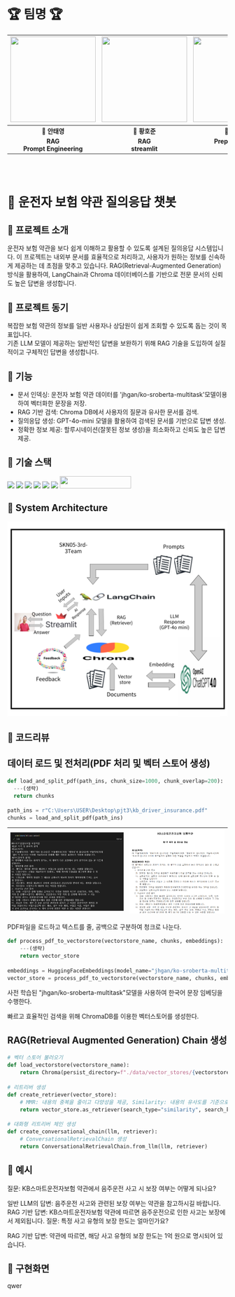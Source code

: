 # 🏆 **팀명** 🏆

| <img src="https://lh3.googleusercontent.com/a-/ALV-UjVorSzGodCrmHOqo72yEiWywzdzetN0vFYGzbYMAZEjW8lT3zSDjg=s100-p-k-rw-no" width="195" height="195"/> | <img src="https://lh3.googleusercontent.com/a-/ALV-UjVorSzGodCrmHOqo72yEiWywzdzetN0vFYGzbYMAZEjW8lT3zSDjg=s100-p-k-rw-no" width="195" height="195"/> | <img src="https://lh3.googleusercontent.com/a-/ALV-UjVorSzGodCrmHOqo72yEiWywzdzetN0vFYGzbYMAZEjW8lT3zSDjg=s100-p-k-rw-no" width="195" height="195"/> | <img src="https://lh3.googleusercontent.com/a-/ALV-UjVorSzGodCrmHOqo72yEiWywzdzetN0vFYGzbYMAZEjW8lT3zSDjg=s100-p-k-rw-no" width="195" height="195"/> | <img src="https://lh3.googleusercontent.com/a-/ALV-UjVorSzGodCrmHOqo72yEiWywzdzetN0vFYGzbYMAZEjW8lT3zSDjg=s100-p-k-rw-no" width="195" height="195"/> |
|:-------------------------------------:|:-------------------------------------:|:-------------------------------------:|:-------------------------------------:|:-------------------------------------:|
| 🐾 **안태영**                         | 🔧 **황호준**                         | 🎯 **허상호**                         | 🧠 **박초연**                         | 📄 **장정호**                         |
| **RAG<br>Prompt Engineering** | **RAG<br>streamlit**                   | **Preprocessing<br>RAG**          | **Preprocessing<br>streamlit**                   | **Preprocessing<br>README**               |
<br>
<br>

# 🚗 운전자 보험 약관 질의응답 챗봇
## 📌 프로젝트 소개
운전자 보험 약관을 보다 쉽게 이해하고 활용할 수 있도록 설계된 질의응답 시스템입니다. 이 프로젝트는 내외부 문서를 효율적으로 처리하고, 사용자가 원하는 정보를 신속하게 제공하는 데 초점을 맞추고 있습니다.
RAG(Retrieval-Augmented Generation) 방식을 활용하여, LangChain과 Chroma 데이터베이스를 기반으로 전문 문서의 신뢰도 높은 답변을 생성합니다.

## 📌 프로젝트 동기
복잡한 보험 약관의 정보를 일반 사용자나 상담원이 쉽게 조회할 수 있도록 돕는 것이 목표입니다.<br>
기존 LLM 모델이 제공하는 일반적인 답변을 보완하기 위해 RAG 기술을 도입하여 실질적이고 구체적인 답변을 생성합니다.

## 📌 기능
- 문서 인덱싱:
운전자 보험 약관 데이터를 'jhgan/ko-sroberta-multitask'모델이용하여 벡터화한 문장을 저장.
- RAG 기반 검색:
Chroma DB에서 사용자의 질문과 유사한 문서를 검색.
- 질의응답 생성:
GPT-4o-mini 모델을 활용하여 검색된 문서를 기반으로 답변 생성.
- 정확한 정보 제공:
할루시네이션(잘못된 정보 생성)을 최소화하고 신뢰도 높은 답변 제공.

## 🔨 기술 스택
<div>
<img src="https://img.shields.io/badge/python-3776AB?style=for-the-badge&logo=python&logoColor=white">
<img src="https://img.shields.io/badge/langchain-F7DF1E?style=for-the-badge&logo=langchain&logoColor=black">
<img src="https://img.shields.io/badge/openai-0769AD?style=for-the-badge&logo=openai&logoColor=black">
<img src="https://img.shields.io/badge/huggingface-FFD21E?style=for-the-badge&logo=huggingface&logoColor=white">
<img src="https://img.shields.io/badge/streamlit%20-%23FF0000.svg?style=for-the-badge&logo=streamlit&logoColor=white">
<img src="https://img.shields.io/badge/git-F05032?style=for-the-badge&logo=git&logoColor=white">
<img src="https://github.com/user-attachments/assets/c8cd01e7-6ce6-46db-8cc3-b13286829cf3" width="163" height="28"/>

</div>

## 📌 System Architecture
![Architecture](./images/-_-001.png)

## 📌 코드리뷰
데이터 로드 및 전처리(PDF 처리 및 벡터 스토어 생성)
---
```python
def load_and_split_pdf(path_ins, chunk_size=1000, chunk_overlap=200):
  ---(생략)
  return chunks

path_ins = r"C:\Users\USER\Desktop\pjt3\kb_driver_insurance.pdf"
chunks = load_and_split_pdf(path_ins)
```
| ![codeimage](./images/vscode.png) | ![pdfimage](./images/kb.png) |
|:-------------------------------------:|:-------------------------------------:|

 PDF파일을 로드하고 텍스트를 줄, 공백으로 구분하여 청크로 나눈다.
 
```python
def process_pdf_to_vectorstore(vectorstore_name, chunks, embeddings):
    ---(생략)
    return vector_store

embeddings = HuggingFaceEmbeddings(model_name="jhgan/ko-sroberta-multitask")
vector_store = process_pdf_to_vectorstore(vectorstore_name, chunks, embeddings)
```
사전 학습된 "jhgan/ko-sroberta-multitask"모델을 사용하여 한국어 문장 임베딩을 수행한다.

빠르고 효율적인 검색을 위해 ChromaDB를 이용한 벡터스토어를 생성한다.

RAG(Retrieval Augmented Generation) Chain 생성
---
```python
# 벡터 스토어 불러오기
def load_vectorstore(vectorstore_name):
    return Chroma(persist_directory=f"./data/vector_stores/{vectorstore_name}")

# 리트리버 생성
def create_retriever(vector_store):
    # MMR: 내용의 중복을 줄이고 다양성을 제공, Similarity: 내용의 유사도를 기준으로 내용을 검색
    return vector_store.as_retriever(search_type="similarity", search_kwargs={"k": 3})

# 대화형 리트리버 체인 생성
def create_conversational_chain(llm, retriever):
    # ConversationalRetrievalChain 생성
    return ConversationalRetrievalChain.from_llm(llm, retriever)
```

## 📌 예시
질문: KB스마트운전자보험 약관에서 음주운전 사고 시 보장 여부는 어떻게 되나요?

일반 LLM의 답변: 음주운전 사고와 관련된 보장 여부는 약관을 참고하시길 바랍니다.
RAG 기반 답변: KB스마트운전자보험 약관에 따르면 음주운전으로 인한 사고는 보장에서 제외됩니다.
질문: 특정 사고 유형의 보장 한도는 얼마인가요?

RAG 기반 답변: 약관에 따르면, 해당 사고 유형의 보장 한도는 1억 원으로 명시되어 있습니다.




## 📌 구현화면
qwer



